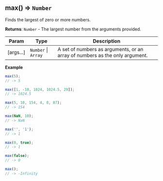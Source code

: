 <a name="max"></a>

## max() ⇒ <code>Number</code>
Finds the largest of zero or more numbers.

**Returns**: <code>Number</code> - The largest number from the arguments provided.  

| Param | Type | Description |
| --- | --- | --- |
| [args...] | <code>Number</code> &#124; <code>Array</code> | A set of numbers as arguments, or an array of numbers as the only argument. |

**Example**  
```js
max(5);
// -> 5

max([1, -10, 1024, 1024.5, 29]);
// -> 1024.5

max(5, 10, 154, 4, 8, 87);
// -> 154

max(NaN, 10);
// -> NaN

max('', '1');
// -> 1

max(0, true);
// -> 1

max(false);
// -> 0

max();
// -> -Infinity
```
